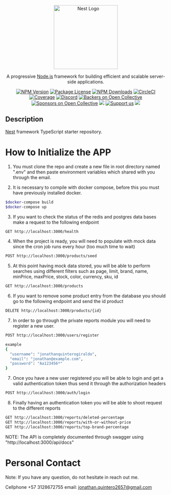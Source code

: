 <p align="center">
  <a href="http://nestjs.com/" target="blank"><img src="https://nestjs.com/img/logo-small.svg" width="200" alt="Nest Logo" /></a>
</p>

[circleci-image]: https://img.shields.io/circleci/build/github/nestjs/nest/master?token=abc123def456
[circleci-url]: https://circleci.com/gh/nestjs/nest

  <p align="center">A progressive <a href="http://nodejs.org" target="_blank">Node.js</a> framework for building efficient and scalable server-side applications.</p>
    <p align="center">
<a href="https://www.npmjs.com/~nestjscore" target="_blank"><img src="https://img.shields.io/npm/v/@nestjs/core.svg" alt="NPM Version" /></a>
<a href="https://www.npmjs.com/~nestjscore" target="_blank"><img src="https://img.shields.io/npm/l/@nestjs/core.svg" alt="Package License" /></a>
<a href="https://www.npmjs.com/~nestjscore" target="_blank"><img src="https://img.shields.io/npm/dm/@nestjs/common.svg" alt="NPM Downloads" /></a>
<a href="https://circleci.com/gh/nestjs/nest" target="_blank"><img src="https://img.shields.io/circleci/build/github/nestjs/nest/master" alt="CircleCI" /></a>
<a href="https://coveralls.io/github/nestjs/nest?branch=master" target="_blank"><img src="https://coveralls.io/repos/github/nestjs/nest/badge.svg?branch=master#9" alt="Coverage" /></a>
<a href="https://discord.gg/G7Qnnhy" target="_blank"><img src="https://img.shields.io/badge/discord-online-brightgreen.svg" alt="Discord"/></a>
<a href="https://opencollective.com/nest#backer" target="_blank"><img src="https://opencollective.com/nest/backers/badge.svg" alt="Backers on Open Collective" /></a>
<a href="https://opencollective.com/nest#sponsor" target="_blank"><img src="https://opencollective.com/nest/sponsors/badge.svg" alt="Sponsors on Open Collective" /></a>
  <a href="https://paypal.me/kamilmysliwiec" target="_blank"><img src="https://img.shields.io/badge/Donate-PayPal-ff3f59.svg"/></a>
    <a href="https://opencollective.com/nest#sponsor"  target="_blank"><img src="https://img.shields.io/badge/Support%20us-Open%20Collective-41B883.svg" alt="Support us"></a>
  <a href="https://twitter.com/nestframework" target="_blank"><img src="https://img.shields.io/twitter/follow/nestframework.svg?style=social&label=Follow"></a>
</p>
  <!--[![Backers on Open Collective](https://opencollective.com/nest/backers/badge.svg)](https://opencollective.com/nest#backer)
  [![Sponsors on Open Collective](https://opencollective.com/nest/sponsors/badge.svg)](https://opencollective.com/nest#sponsor)-->

## Description

[Nest](https://github.com/nestjs/nest) framework TypeScript starter repository.

# How to Initialize the APP

1. You must clone the repo and create a new file in root directory named ".env" and then paste environment variables which shared with you through the email.

2. It is necessary to compile with docker compose, before this you must have previously installed docker.

```bash
$docker-compose build
$docker-compose up
```

3. If you want to check the status of the redis and postgres data bases make a request to the following endpoint

```bash
GET http://localhost:3000/health
```

4. When the project is ready, you will need to populate with mock data since the cron job runs every hour (too much time to wait)

```bash
POST http://localhost:3000/products/seed
```

5. At this point having mock data stored, you will be able to perform searches using different filters such as page, limit, brand, name, minPrice, maxPrice, stock, color, currency, sku, id

```bash
GET http://localhost:3000/products
```

6. If you want to remove some product entry from the database you should go to the following endpoint and send the id product

```bash
DELETE http://localhost:3000/products/{id}
```

7. In order to go through the private reports module you will need to register a new user. 

```bash
POST http://localhost:3000/users/register

example 
{
  "username": "jonathanquinterogiraldo",
  "email": "jonathan@example.com",
  "password": "Aa123456*"
}
```
7. Once you have a new user registered you will be able to login and get a valid authentication token thus send it through the authorization headers

```bash
POST http://localhost:3000/auth/login
```

8. Finally having an authentication token you will be able to shoot request to the different reports

```bash
GET http://localhost:3000/reports/deleted-percentage
GET http://localhost:3000/reports/with-or-without-price
GET http://localhost:3000/reports/top-brand-percentage
```

NOTE: The API is completely documented through swagger using "http://localhost:3000/api/docs"

# Personal Contact

Note: If you have any question, do not hesitate in reach out me.

Cellphone +57 3128672755
email: jonathan.quintero2657@gmail.com
